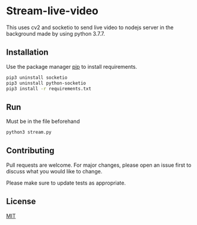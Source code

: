 # Stream-live-video
 
This uses cv2 and socketio  to send live video to nodejs server in the background made by using python 3.7.7.  
 
## Installation
Use the package manager [pip](https://pip.pypa.io/en/stable/) to install requirements.

```bash
pip3 uninstall socketio 
pip3 uninstall python-socketio 
pip3 install -r requirements.txt
```
## Run
Must be in the file beforehand 
```bash
python3 stream.py
```


## Contributing
Pull requests are welcome. For major changes, please open an issue first to discuss what you would like to change.

Please make sure to update tests as appropriate.

## License
[MIT](https://choosealicense.com/licenses/mit/)
